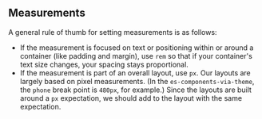 ## Measurements

A general rule of thumb for setting measurements is as follows:

- If the measurement is focused on text or positioning within or around a
  container (like padding and margin), use `rem` so that if your container's
  text size changes, your spacing stays proportional.
- If the measurement is part of an overall layout, use `px`. Our layouts are
  largely based on pixel measurements. (In the `es-components-via-theme`, the
  `phone` break point is `480px`, for example.) Since the layouts are built
  around a `px` expectation, we should add to the layout with the same
  expectation.
